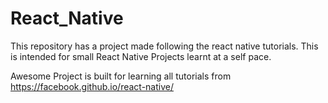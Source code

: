 # React_Native

This repository has a project made following the react native tutorials. 
This is intended for small React Native Projects learnt at a self pace.

Awesome Project is built for learning all tutorials from https://facebook.github.io/react-native/
